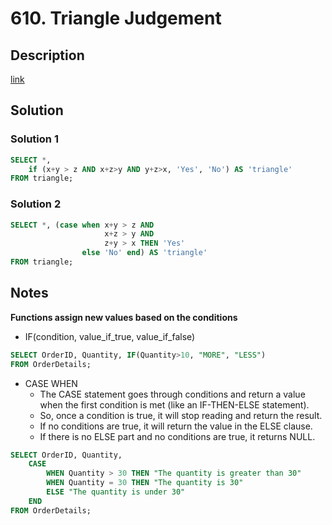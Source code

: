 # 610. Triangle Judgement

## Description

[link](https://leetcode.com/problems/triangle-judgement/)


## Solution

### Solution 1
```SQL
SELECT *,
    if (x+y > z AND x+z>y AND y+z>x, 'Yes', 'No') AS 'triangle'
FROM triangle;
```

### Solution 2
```SQL
SELECT *, (case when x+y > z AND 
                     x+z > y AND
                     z+y > x THEN 'Yes' 
                else 'No' end) AS 'triangle'
FROM triangle;
```

## Notes

**Functions assign new values based on the conditions**

* IF(condition, value_if_true, value_if_false)

```SQL
SELECT OrderID, Quantity, IF(Quantity>10, "MORE", "LESS")
FROM OrderDetails;
```
* CASE WHEN 
  - The CASE statement goes through conditions and return a value when the first condition is met (like an IF-THEN-ELSE statement). 
  - So, once a condition is true, it will stop reading and return the result.
  - If no conditions are true, it will return the value in the ELSE clause.
  - If there is no ELSE part and no conditions are true, it returns NULL.

```SQL
SELECT OrderID, Quantity,
	CASE
	    WHEN Quantity > 30 THEN "The quantity is greater than 30"
	    WHEN Quantity = 30 THEN "The quantity is 30"
	    ELSE "The quantity is under 30"
	END
FROM OrderDetails;
```
